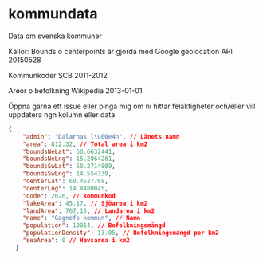 # kommundata
Data om svenska kommuner

Källor: 
Bounds o centerpoints är gjorda med Google geolocation API 20150528

Kommunkoder SCB 2011-2012

Areor o befolkning Wikipedia 2013-01-01

Öppna gärna ett issue eller pinga mig om ni hittar felaktigheter och/eller vill uppdatera ngn kolumn eller data

```json
{
    "admin": "Dalarnas l\u00e4n", // Länets namn
    "area": 812.32, // Total area i km2
    "boundsNeLat": 60.6632441, 
    "boundsNeLng": 15.2864281,
    "boundsSwLat": 60.2714809,
    "boundsSwLng": 14.554339,
    "centerLat": 60.4527768,
    "centerLng": 14.8480045,
    "code": 2026, // kommunkod
    "lakeArea": 45.17, // Sjöarea i km2
    "landArea": 767.15, // Landarea i km2
    "name": "Gagnefs kommun", // Namn
    "population": 10014, // Befolkningsmängd
    "populationDensity": 13.05, // Befolkningsmängd per km2
    "seaArea": 0 // Havsarea i km2
  }
```
